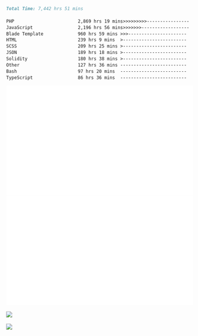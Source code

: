 <!--START_SECTION:waka-->

```markdown
Total Time: 7,442 hrs 51 mins

PHP                        2,869 hrs 19 mins>>>>>>>>>----------------   37.90 %
JavaScript                 2,196 hrs 56 mins>>>>>>>------------------   29.02 %
Blade Template             960 hrs 59 mins >>>----------------------   12.69 %
HTML                       239 hrs 9 mins  >------------------------   03.16 %
SCSS                       209 hrs 25 mins >------------------------   02.77 %
JSON                       189 hrs 18 mins >------------------------   02.50 %
Solidity                   180 hrs 38 mins >------------------------   02.39 %
Other                      127 hrs 36 mins -------------------------   01.69 %
Bash                       97 hrs 20 mins  -------------------------   01.29 %
TypeScript                 86 hrs 36 mins  -------------------------   01.14 %
```

<!--END_SECTION:waka-->

![](https://raw.githubusercontent.com/DrMaxis/github-stats-transparent/output/generated/overview.svg)
![](https://raw.githubusercontent.com/DrMaxis/github-stats-transparent/output/generated/languages.svg)

![](https://git-readme-stats-drmaxis-projects.vercel.app/api?username=drmaxis&show_icons=true&theme=outrun&count_private=true&show=reviews,discussions_started,discussions_answered,prs_merged,prs_merged_percentage&custom_title=2024%20Github%20Rank)
 
<a href="https://count.getloli.com/"><img src="https://count.getloli.com/get/@:maxis-the-alchemist?theme=rule34"></a>
<!-- https://count.getloli.com/get/@alchemist?theme=rule34 -->
<br>

